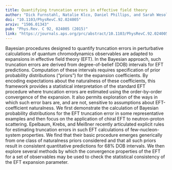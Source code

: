 ```yaml
---
title: Quantifying truncation errors in effective field theory
author: "Dick Furnstahl, Natalie Klco, Daniel Phillips, and Sarah Wesolowski"
doi: "10.1103/PhysRevC.92.024005"
arxiv: "1506.01343"
pub: "Phys.Rev. C 92, 024005 (2015)"
link: "https://journals.aps.org/prc/abstract/10.1103/PhysRevC.92.024005"
---
```


Bayesian procedures designed to quantify truncation errors in perturbative calculations of quantum chromodynamics observables are adapted to expansions in effective field theory (EFT). In the Bayesian approach, such truncation errors are derived from degree-of-belief (DOB) intervals for EFT predictions. Computation of these intervals requires specification of prior probability distributions (“priors”) for the expansion coefficients. By encoding expectations about the naturalness of these coefficients, this framework provides a statistical interpretation of the standard EFT procedure where truncation errors are estimated using the order-by-order convergence of the expansion. It also permits exploration of the ways in which such error bars are, and are not, sensitive to assumptions about EFT-coefficient naturalness. We first demonstrate the calculation of Bayesian probability distributions for the EFT truncation error in some representative examples and then focus on the application of chiral EFT to neutron-proton scattering. Epelbaum, Krebs, and Meißner recently articulated explicit rules for estimating truncation errors in such EFT calculations of few-nucleon-system properties. We find that their basic procedure emerges generically from one class of naturalness priors considered and that all such priors result in consistent quantitative predictions for 68% DOB intervals. We then explore several methods by which the convergence properties of the EFT for a set of observables may be used to check the statistical consistency of the EFT expansion parameter.
